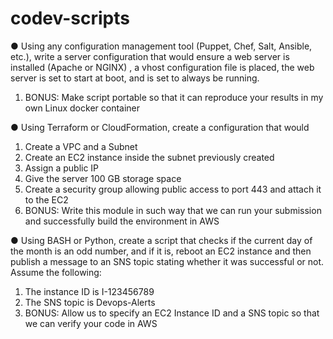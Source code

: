 # codev-scripts

● Using any configuration management tool (Puppet, Chef, Salt, Ansible, etc.), write a server
configuration that would ensure a web server is installed (Apache or NGINX) , a vhost
configuration file is placed, the web server is set to start at boot, and is set to always be
running.
1. BONUS: Make script portable so that it can reproduce your results in my own Linux
docker container

● Using Terraform or CloudFormation, create a configuration that would
1. Create a VPC and a Subnet
2. Create an EC2 instance inside the subnet previously created
1. Assign a public IP
2. Give the server 100 GB storage space 
3. Create a security group allowing public access to port 443 and attach it to the EC2
4. BONUS: Write this module in such way that we can run your submission and
successfully build the environment in AWS

● Using BASH or Python, create a script that checks if the current day of the month is an odd
number, and if it is, reboot an EC2 instance and then publish a message to an SNS topic
stating whether it was successful or not. Assume the following:
1. The instance ID is I-123456789
2. The SNS topic is Devops-Alerts
3. BONUS: Allow us to specify an EC2 Instance ID and a SNS topic so that we can verify
your code in AWS